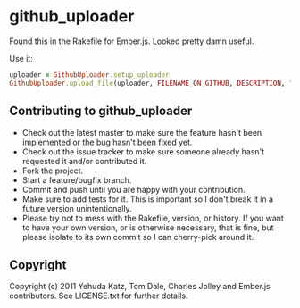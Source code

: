 # github_uploader

Found this in the Rakefile for Ember.js. Looked pretty damn useful.

Use it:

```ruby
uploader = GithubUploader.setup_uploader
GithubUploader.upload_file(uploader, FILENAME_ON_GITHUB, DESCRIPTION, "relative/path/to/file")
```

## Contributing to github_uploader
 
* Check out the latest master to make sure the feature hasn't been implemented or the bug hasn't been fixed yet.
* Check out the issue tracker to make sure someone already hasn't requested it and/or contributed it.
* Fork the project.
* Start a feature/bugfix branch.
* Commit and push until you are happy with your contribution.
* Make sure to add tests for it. This is important so I don't break it in a future version unintentionally.
* Please try not to mess with the Rakefile, version, or history. If you want to have your own version, or is otherwise necessary, that is fine, but please isolate to its own commit so I can cherry-pick around it.

## Copyright

Copyright (c) 2011 Yehuda Katz, Tom Dale, Charles Jolley and Ember.js contributors. 
See LICENSE.txt for further details.


